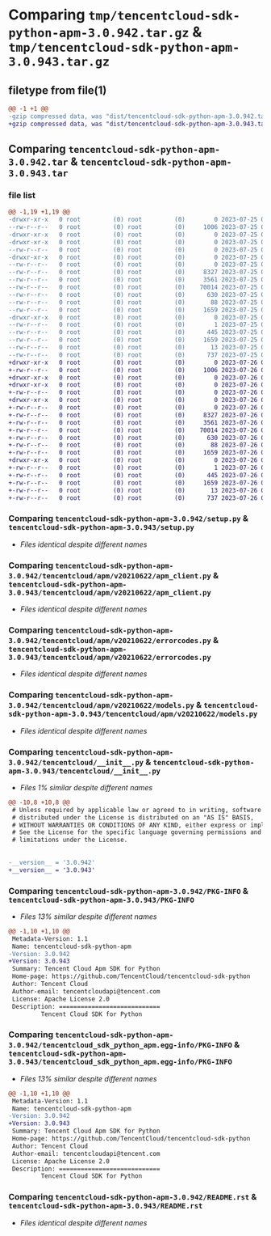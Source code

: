 # Comparing `tmp/tencentcloud-sdk-python-apm-3.0.942.tar.gz` & `tmp/tencentcloud-sdk-python-apm-3.0.943.tar.gz`

## filetype from file(1)

```diff
@@ -1 +1 @@
-gzip compressed data, was "dist/tencentcloud-sdk-python-apm-3.0.942.tar", last modified: Tue Jul 25 04:10:54 2023, max compression
+gzip compressed data, was "dist/tencentcloud-sdk-python-apm-3.0.943.tar", last modified: Wed Jul 26 00:30:42 2023, max compression
```

## Comparing `tencentcloud-sdk-python-apm-3.0.942.tar` & `tencentcloud-sdk-python-apm-3.0.943.tar`

### file list

```diff
@@ -1,19 +1,19 @@
-drwxr-xr-x   0 root         (0) root         (0)        0 2023-07-25 04:10:54.000000 tencentcloud-sdk-python-apm-3.0.942/
--rw-r--r--   0 root         (0) root         (0)     1006 2023-07-25 04:10:54.000000 tencentcloud-sdk-python-apm-3.0.942/setup.py
-drwxr-xr-x   0 root         (0) root         (0)        0 2023-07-25 04:10:54.000000 tencentcloud-sdk-python-apm-3.0.942/tencentcloud/
-drwxr-xr-x   0 root         (0) root         (0)        0 2023-07-25 04:10:54.000000 tencentcloud-sdk-python-apm-3.0.942/tencentcloud/apm/
--rw-r--r--   0 root         (0) root         (0)        0 2023-07-25 04:10:54.000000 tencentcloud-sdk-python-apm-3.0.942/tencentcloud/apm/__init__.py
-drwxr-xr-x   0 root         (0) root         (0)        0 2023-07-25 04:10:54.000000 tencentcloud-sdk-python-apm-3.0.942/tencentcloud/apm/v20210622/
--rw-r--r--   0 root         (0) root         (0)        0 2023-07-25 04:10:54.000000 tencentcloud-sdk-python-apm-3.0.942/tencentcloud/apm/v20210622/__init__.py
--rw-r--r--   0 root         (0) root         (0)     8327 2023-07-25 04:10:54.000000 tencentcloud-sdk-python-apm-3.0.942/tencentcloud/apm/v20210622/apm_client.py
--rw-r--r--   0 root         (0) root         (0)     3561 2023-07-25 04:10:54.000000 tencentcloud-sdk-python-apm-3.0.942/tencentcloud/apm/v20210622/errorcodes.py
--rw-r--r--   0 root         (0) root         (0)    70014 2023-07-25 04:10:54.000000 tencentcloud-sdk-python-apm-3.0.942/tencentcloud/apm/v20210622/models.py
--rw-r--r--   0 root         (0) root         (0)      630 2023-07-25 04:10:54.000000 tencentcloud-sdk-python-apm-3.0.942/tencentcloud/__init__.py
--rw-r--r--   0 root         (0) root         (0)       88 2023-07-25 04:10:54.000000 tencentcloud-sdk-python-apm-3.0.942/setup.cfg
--rw-r--r--   0 root         (0) root         (0)     1659 2023-07-25 04:10:54.000000 tencentcloud-sdk-python-apm-3.0.942/PKG-INFO
-drwxr-xr-x   0 root         (0) root         (0)        0 2023-07-25 04:10:54.000000 tencentcloud-sdk-python-apm-3.0.942/tencentcloud_sdk_python_apm.egg-info/
--rw-r--r--   0 root         (0) root         (0)        1 2023-07-25 04:10:54.000000 tencentcloud-sdk-python-apm-3.0.942/tencentcloud_sdk_python_apm.egg-info/dependency_links.txt
--rw-r--r--   0 root         (0) root         (0)      445 2023-07-25 04:10:54.000000 tencentcloud-sdk-python-apm-3.0.942/tencentcloud_sdk_python_apm.egg-info/SOURCES.txt
--rw-r--r--   0 root         (0) root         (0)     1659 2023-07-25 04:10:54.000000 tencentcloud-sdk-python-apm-3.0.942/tencentcloud_sdk_python_apm.egg-info/PKG-INFO
--rw-r--r--   0 root         (0) root         (0)       13 2023-07-25 04:10:54.000000 tencentcloud-sdk-python-apm-3.0.942/tencentcloud_sdk_python_apm.egg-info/top_level.txt
--rw-r--r--   0 root         (0) root         (0)      737 2023-07-25 04:10:54.000000 tencentcloud-sdk-python-apm-3.0.942/README.rst
+drwxr-xr-x   0 root         (0) root         (0)        0 2023-07-26 00:30:42.000000 tencentcloud-sdk-python-apm-3.0.943/
+-rw-r--r--   0 root         (0) root         (0)     1006 2023-07-26 00:30:42.000000 tencentcloud-sdk-python-apm-3.0.943/setup.py
+drwxr-xr-x   0 root         (0) root         (0)        0 2023-07-26 00:30:42.000000 tencentcloud-sdk-python-apm-3.0.943/tencentcloud/
+drwxr-xr-x   0 root         (0) root         (0)        0 2023-07-26 00:30:42.000000 tencentcloud-sdk-python-apm-3.0.943/tencentcloud/apm/
+-rw-r--r--   0 root         (0) root         (0)        0 2023-07-26 00:30:42.000000 tencentcloud-sdk-python-apm-3.0.943/tencentcloud/apm/__init__.py
+drwxr-xr-x   0 root         (0) root         (0)        0 2023-07-26 00:30:42.000000 tencentcloud-sdk-python-apm-3.0.943/tencentcloud/apm/v20210622/
+-rw-r--r--   0 root         (0) root         (0)        0 2023-07-26 00:30:42.000000 tencentcloud-sdk-python-apm-3.0.943/tencentcloud/apm/v20210622/__init__.py
+-rw-r--r--   0 root         (0) root         (0)     8327 2023-07-26 00:30:42.000000 tencentcloud-sdk-python-apm-3.0.943/tencentcloud/apm/v20210622/apm_client.py
+-rw-r--r--   0 root         (0) root         (0)     3561 2023-07-26 00:30:42.000000 tencentcloud-sdk-python-apm-3.0.943/tencentcloud/apm/v20210622/errorcodes.py
+-rw-r--r--   0 root         (0) root         (0)    70014 2023-07-26 00:30:42.000000 tencentcloud-sdk-python-apm-3.0.943/tencentcloud/apm/v20210622/models.py
+-rw-r--r--   0 root         (0) root         (0)      630 2023-07-26 00:30:42.000000 tencentcloud-sdk-python-apm-3.0.943/tencentcloud/__init__.py
+-rw-r--r--   0 root         (0) root         (0)       88 2023-07-26 00:30:42.000000 tencentcloud-sdk-python-apm-3.0.943/setup.cfg
+-rw-r--r--   0 root         (0) root         (0)     1659 2023-07-26 00:30:42.000000 tencentcloud-sdk-python-apm-3.0.943/PKG-INFO
+drwxr-xr-x   0 root         (0) root         (0)        0 2023-07-26 00:30:42.000000 tencentcloud-sdk-python-apm-3.0.943/tencentcloud_sdk_python_apm.egg-info/
+-rw-r--r--   0 root         (0) root         (0)        1 2023-07-26 00:30:42.000000 tencentcloud-sdk-python-apm-3.0.943/tencentcloud_sdk_python_apm.egg-info/dependency_links.txt
+-rw-r--r--   0 root         (0) root         (0)      445 2023-07-26 00:30:42.000000 tencentcloud-sdk-python-apm-3.0.943/tencentcloud_sdk_python_apm.egg-info/SOURCES.txt
+-rw-r--r--   0 root         (0) root         (0)     1659 2023-07-26 00:30:42.000000 tencentcloud-sdk-python-apm-3.0.943/tencentcloud_sdk_python_apm.egg-info/PKG-INFO
+-rw-r--r--   0 root         (0) root         (0)       13 2023-07-26 00:30:42.000000 tencentcloud-sdk-python-apm-3.0.943/tencentcloud_sdk_python_apm.egg-info/top_level.txt
+-rw-r--r--   0 root         (0) root         (0)      737 2023-07-26 00:30:42.000000 tencentcloud-sdk-python-apm-3.0.943/README.rst
```

### Comparing `tencentcloud-sdk-python-apm-3.0.942/setup.py` & `tencentcloud-sdk-python-apm-3.0.943/setup.py`

 * *Files identical despite different names*

### Comparing `tencentcloud-sdk-python-apm-3.0.942/tencentcloud/apm/v20210622/apm_client.py` & `tencentcloud-sdk-python-apm-3.0.943/tencentcloud/apm/v20210622/apm_client.py`

 * *Files identical despite different names*

### Comparing `tencentcloud-sdk-python-apm-3.0.942/tencentcloud/apm/v20210622/errorcodes.py` & `tencentcloud-sdk-python-apm-3.0.943/tencentcloud/apm/v20210622/errorcodes.py`

 * *Files identical despite different names*

### Comparing `tencentcloud-sdk-python-apm-3.0.942/tencentcloud/apm/v20210622/models.py` & `tencentcloud-sdk-python-apm-3.0.943/tencentcloud/apm/v20210622/models.py`

 * *Files identical despite different names*

### Comparing `tencentcloud-sdk-python-apm-3.0.942/tencentcloud/__init__.py` & `tencentcloud-sdk-python-apm-3.0.943/tencentcloud/__init__.py`

 * *Files 1% similar despite different names*

```diff
@@ -10,8 +10,8 @@
 # Unless required by applicable law or agreed to in writing, software
 # distributed under the License is distributed on an "AS IS" BASIS,
 # WITHOUT WARRANTIES OR CONDITIONS OF ANY KIND, either express or implied.
 # See the License for the specific language governing permissions and
 # limitations under the License.
 
 
-__version__ = '3.0.942'
+__version__ = '3.0.943'
```

### Comparing `tencentcloud-sdk-python-apm-3.0.942/PKG-INFO` & `tencentcloud-sdk-python-apm-3.0.943/PKG-INFO`

 * *Files 13% similar despite different names*

```diff
@@ -1,10 +1,10 @@
 Metadata-Version: 1.1
 Name: tencentcloud-sdk-python-apm
-Version: 3.0.942
+Version: 3.0.943
 Summary: Tencent Cloud Apm SDK for Python
 Home-page: https://github.com/TencentCloud/tencentcloud-sdk-python
 Author: Tencent Cloud
 Author-email: tencentcloudapi@tencent.com
 License: Apache License 2.0
 Description: ============================
         Tencent Cloud SDK for Python
```

### Comparing `tencentcloud-sdk-python-apm-3.0.942/tencentcloud_sdk_python_apm.egg-info/PKG-INFO` & `tencentcloud-sdk-python-apm-3.0.943/tencentcloud_sdk_python_apm.egg-info/PKG-INFO`

 * *Files 13% similar despite different names*

```diff
@@ -1,10 +1,10 @@
 Metadata-Version: 1.1
 Name: tencentcloud-sdk-python-apm
-Version: 3.0.942
+Version: 3.0.943
 Summary: Tencent Cloud Apm SDK for Python
 Home-page: https://github.com/TencentCloud/tencentcloud-sdk-python
 Author: Tencent Cloud
 Author-email: tencentcloudapi@tencent.com
 License: Apache License 2.0
 Description: ============================
         Tencent Cloud SDK for Python
```

### Comparing `tencentcloud-sdk-python-apm-3.0.942/README.rst` & `tencentcloud-sdk-python-apm-3.0.943/README.rst`

 * *Files identical despite different names*

